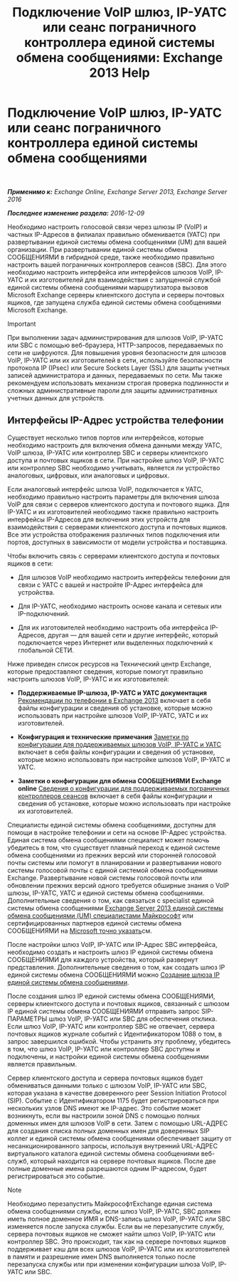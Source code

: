 ﻿---
title: 'Подключение VoIP шлюз, IP-УАТС или сеанс пограничного контроллера единой системы обмена сообщениями: Exchange 2013 Help'
TOCTitle: Подключение VoIP шлюз, IP-УАТС или сеанс пограничного контроллера единой системы обмена сообщениями
ms:assetid: a7cecf59-b93a-413b-bb88-29f2669ef2cf
ms:mtpsurl: https://technet.microsoft.com/ru-ru/library/Bb124084(v=EXCHG.150)
ms:contentKeyID: 50556425
ms.date: 05/22/2018
mtps_version: v=EXCHG.150
ms.translationtype: MT
---

# Подключение VoIP шлюз, IP-УАТС или сеанс пограничного контроллера единой системы обмена сообщениями

 

_**Применимо к:** Exchange Online, Exchange Server 2013, Exchange Server 2016_

_**Последнее изменение раздела:** 2016-12-09_

Необходимо настроить голосовой связи через шлюзы IP (VoIP) и частных IP-Адресов в филиалах правильно обменивается (УАТС) при развертывании единой системы обмена сообщениями (UM) для вашей организации. При развертывании единой системы обмена СООБЩЕНИЯМИ в гибридной среде, также необходимо правильно настроить вашей пограничных контроллеров сеансов (SBC). Для этого необходимо настроить интерфейса или интерфейсов шлюзов VoIP, IP-УАТС и их изготовителей для взаимодействия с запущенной службой единой системы обмена сообщениями маршрутизатора вызовов Microsoft Exchange серверы клиентского доступа и серверы почтовых ящиков, где запущена служба единой системы обмена сообщениями Microsoft Exchange.

> [!IMPORTANT]  
> При выполнении задач администрирования для шлюзов VoIP, IP-УАТС или SBC с помощью веб-браузера, HTTP-запросов, передаваемых по сети не шифруются. Для повышения уровня безопасности для шлюзов VoIP, IP-УАТС или их изготовителей в сети, используйте безопасности протокола IP (IPsec) или Secure Sockets Layer (SSL) для защиты учетных записей администратора и данных, передаваемых по сети. Мы также рекомендуем использовать механизм строгая проверка подлинности и сложных административные пароли для защиты административных учетных данных для устройств.


## Интерфейсы IP-Адрес устройства телефонии

Существует несколько типов портов или интерфейсов, которые необходимо настроить для включения обмена данными между УАТС, VoIP шлюза, IP-УАТС или контроллер SBC и серверы клиентского доступа и почтовых ящиков в сети. При настройке шлюз VoIP, IP-УАТС или контроллер SBC необходимо учитывать, является ли устройство аналоговых, цифровых, или аналоговых и цифровых.

Если аналоговый интерфейс шлюза VoIP, подключается к УАТС, необходимо правильно настроить параметры для включения шлюза VoIP для связи с серверов клиентского доступа и почтового ящика. Для IP-УАТС и их изготовителей необходимо также правильно настроить интерфейсы IP-Адресов для включения этих устройств для взаимодействия с серверами клиентского доступа и почтовых ящиков. Все эти устройства отображения различных типов подключения или портов, доступных в зависимости от модели устройства и поставщика.

Чтобы включить связь с серверами клиентского доступа и почтовых ящиков в сети:

  - Для шлюзов VoIP необходимо настроить интерфейсы телефонии для связи с УАТС с вашей и настройте IP-Адрес интерфейса для устройства.

  - Для IP-УАТС, необходимо настроить основе канала и сетевых или IP-подключений.

  - Для их изготовителей необходимо настроить оба интерфейса IP-Адресов, другая — для вашей сети и другие интерфейс, который подключается через Интернет или выделенных подключений к глобальной СЕТИ.

Ниже приведен список ресурсов на Технический центр Exchange, которые предоставляют сведения, которые помогут правильно настроить шлюзов VoIP, IP-УАТС и их изготовителей:

  - **Поддерживаемые IP-шлюза, IP-УАТС и УАТС документация** [Рекомендации по телефонии в Exchange 2013](telephony-advisor-for-exchange-2013-exchange-2013-help.md) включает в себя файлы конфигурации и сведения об установке, которые можно использовать при настройке шлюзов VoIP, IP-УАТС, УАТС и их изготовителей.   

  - **Конфигурация и технические примечания** [Заметки по конфигурации для поддерживаемых шлюзов VoIP, IP-УАТС и УАТС](configuration-notes-for-supported-voip-gateways-ip-pbxs-and-pbxs-exchange-2013-help.md) включает в себя файлы конфигурации и сведения об установке, которые можно использовать при настройке шлюзов VoIP, IP-УАТС и УАТС.   

  - **Заметки о конфигурации для обмена СООБЩЕНИЯМИ Exchange online** [Сведения о конфигурации для поддерживаемых пограничных контроллеров сеансов](configuration-notes-for-supported-session-border-controllers-exchange-2013-help.md) включает в себя файлы конфигурации и сведения об установке, которые можно использовать при настройке их изготовителей.   

Специалисты единой системы обмена сообщениями, доступны для помощи в настройке телефонии и сети на основе IP-Адрес устройства. Единая система обмена сообщениями специалист может помочь убедитесь в том, что существует плавный переход к единой системе обмена сообщениями из прежних версий или сторонней голосовой почты системы или помогут в планировании и развертывании нового системы голосовой почты с единой системой обмена сообщениями Exchange. Развертывание новой системы голосовой почты или обновлении прежних версий одного требуется обширные знания о VoIP шлюзы, IP-УАТС, УАТС и единой системы обмена сообщениями. Дополнительные сведения о том, как связаться с specialist единой системы обмена сообщениями [Exchange Server 2013 единой системы обмена сообщениями (UM) специалистами Майкрософт](http://go.microsoft.com/fwlink/p/?linkid=262708) или сертифицированных партнеров единой системы обмена СООБЩЕНИЯМИ на [Microsoft точно указать](https://go.microsoft.com/fwlink/p/?linkid=261951)см.

После настройки шлюз VoIP, IP-УАТС или IP-Адрес SBC интерфейса, необходимо создать и настроить шлюз IP единой системы обмена СООБЩЕНИЯМИ для каждого устройства, который развернут представления. Дополнительные сведения о том, как создать шлюз IP единой системы обмена СООБЩЕНИЯМИ можно [Создание шлюза IP единой системы обмена сообщениями](create-a-um-ip-gateway-exchange-2013-help.md).

После создания шлюз IP единой системы обмена СООБЩЕНИЯМИ, серверы клиентского доступа и почтовых ящиков, связанный с шлюзом IP единой системы обмена СООБЩЕНИЯМИ отправить запрос SIP-ПАРАМЕТРЫ шлюз VoIP, IP-УАТС или SBC для обеспечения отклика. Если шлюз VoIP, IP-УАТС или контроллер SBC не отвечает, сервера почтовых ящиков журнале событий с Идентификатором 1088 о том, в запрос завершился ошибкой. Чтобы устранить эту проблему, убедитесь в том, что шлюз VoIP, IP-УАТС или контроллер SBC доступны и подключены, и настройки единой системы обмена сообщениями является правильным.

Сервер клиентского доступа и сервера почтовых ящиков будет обмениваться данными только с шлюзом VoIP, IP-УАТС или SBC, которая указана в качестве доверенного peer Session Initiation Protocol (SIP). Событие с Идентификатором 1175 будет регистрироваться при нескольких узлов DNS имеют же IP-адрес. Это событие может возникнуть, если вы настроили зоной DNS с помощью полных доменных имен для шлюзов VoIP в сети. Затем с помощью URL-АДРЕС для создания списка полных доменных имен для доверенных SIP коллег и единой системы обмена сообщениями обеспечивает защиту от несанкционированного запросы, используя внутренний URL-АДРЕС виртуального каталога единой системы обмена сообщениями веб-служб, который находится на сервере почтовых ящиков. После две полные доменные имена разрешаются одним IP-адресом, будет регистрироваться это событие.

> [!NOTE]  
> Необходимо перезапустить МайкрософтExchange единая система обмена сообщениями службы, если шлюз VoIP, IP-УАТС, SBC должен иметь полное доменное ИМЯ и DNS-запись шлюз VoIP, IP-УАТС или SBC изменяется после запуска службы. Если вы не перезапустите службу, сервера почтовых ящиков не сможет найти шлюз VoIP, IP-УАТС или контроллер SBC. Это происходит, так как на сервере почтовых ящиков поддерживает кэш для всех шлюзов VoIP, IP-УАТС или их изготовителей в памяти и разрешение имен DNS выполняется только после перезапуска службы или при изменении конфигурации шлюза VoIP, IP-УАТС или SBC.

